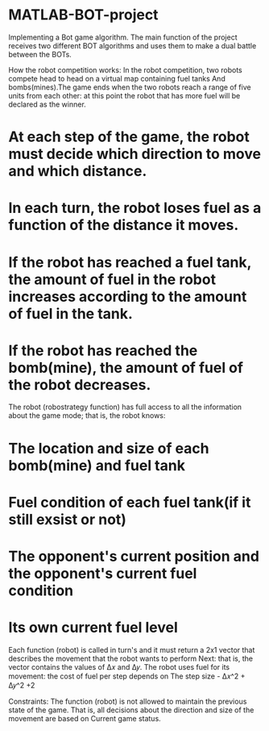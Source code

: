 # MATLAB-BOT-project
Implementing a Bot game algorithm. The main function of the project receives two different BOT algorithms and uses them to make a dual battle between the BOTs.

How the robot competition works:
In the robot competition, two robots compete head to head on a virtual map containing fuel tanks
And bombs(mines).The game ends when the two robots reach a range of five units from each other:
at this point the robot that has more fuel will be declared as the winner.

# At each step of the game, the robot must decide which direction to move and which distance.
# In each turn, the robot loses fuel as a function of the distance it moves.
# If the robot has reached a fuel tank, the amount of fuel in the robot increases according to the amount of fuel in the tank.
# If the robot has reached the bomb(mine), the amount of fuel of the robot decreases.

The robot (robostrategy function) has full access to all the information about the game mode; that is, the robot knows:
# The location and size of each bomb(mine) and fuel tank
# Fuel condition of each fuel tank(if it still exsist or not)
# The opponent's current position and the opponent's current fuel condition
# Its own current fuel level

Each function (robot) is called in turn's and it must return a 2x1 vector that describes the movement that the robot wants to perform Next: 
that is, the vector contains the values ​​of Δ𝑥 and Δ𝑦. The robot uses fuel for its movement: the cost of fuel per step depends on The step size - Δ𝑥^2 + Δ𝑦^2 +2

Constraints:
The function (robot) is not allowed to maintain the previous state of the game. That is, all decisions about the direction and size of the movement are based on
Current game status.